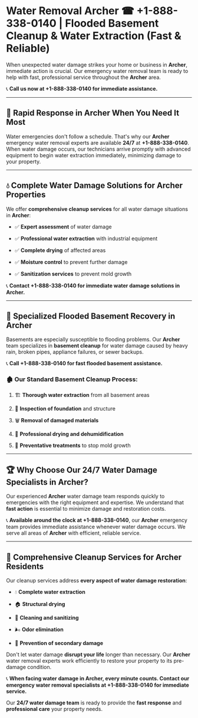 # Water Removal Archer ☎ +1-888-338-0140 | Flooded Basement Cleanup & Water Extraction (Fast & Reliable)

When unexpected water damage strikes your home or business in **Archer**, immediate action is crucial. Our emergency water removal team is ready to help with fast, professional service throughout the **Archer** area. 

📞 **Call us now at +1-888-338-0140 for immediate assistance.**
---
## 🚀 Rapid Response in Archer When You Need It Most
Water emergencies don't follow a schedule. That's why our **Archer** emergency water removal experts are available **24/7** at **+1-888-338-0140**. When water damage occurs, our technicians arrive promptly with advanced equipment to begin water extraction immediately, minimizing damage to your property.
---
## 💧 Complete Water Damage Solutions for Archer Properties
We offer **comprehensive cleanup services** for all water damage situations in **Archer**:
- ✅ **Expert assessment** of water damage  
- ✅ **Professional water extraction** with industrial equipment  
- ✅ **Complete drying** of affected areas  
- ✅ **Moisture control** to prevent further damage  
- ✅ **Sanitization services** to prevent mold growth  
📞 **Contact +1-888-338-0140 for immediate water damage solutions in Archer.**
---
## 🌊 Specialized Flooded Basement Recovery in Archer
Basements are especially susceptible to flooding problems. Our **Archer** team specializes in **basement cleanup** for water damage caused by heavy rain, broken pipes, appliance failures, or sewer backups. 
📞 **Call +1-888-338-0140 for fast flooded basement assistance.**
### 🏚️ Our Standard Basement Cleanup Process:
1. 🏗️ **Thorough water extraction** from all basement areas  
2. 🔎 **Inspection of foundation** and structure  
3. 🗑️ **Removal of damaged materials**  
4. 💨 **Professional drying and dehumidification**  
5. 🚫 **Preventative treatments** to stop mold growth  
---
## 🏆 Why Choose Our 24/7 Water Damage Specialists in Archer?
Our experienced **Archer** water damage team responds quickly to emergencies with the right equipment and expertise. We understand that **fast action** is essential to minimize damage and restoration costs.
📞 **Available around the clock at +1-888-338-0140**, our **Archer** emergency team provides immediate assistance whenever water damage occurs. We serve all areas of **Archer** with efficient, reliable service.
---
## 🧹 Comprehensive Cleanup Services for Archer Residents
Our cleanup services address **every aspect of water damage restoration**:
- 💧 **Complete water extraction**  
- 🏠 **Structural drying**  
- 🧼 **Cleaning and sanitizing**  
- 🌬️ **Odor elimination**  
- 🚫 **Prevention of secondary damage**  
Don't let water damage **disrupt your life** longer than necessary. Our **Archer** water removal experts work efficiently to restore your property to its pre-damage condition.
📞 **When facing water damage in Archer, every minute counts. Contact our emergency water removal specialists at +1-888-338-0140 for immediate service.**
Our **24/7 water damage team** is ready to provide the **fast response** and **professional care** your property needs.
